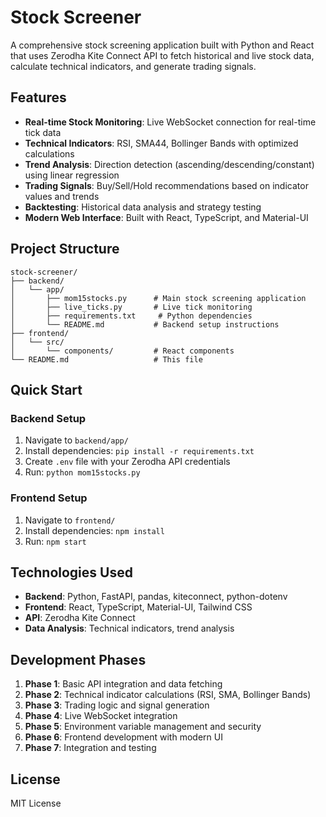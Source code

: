 # Stock Screener

A comprehensive stock screening application built with Python and React that uses Zerodha Kite Connect API to fetch historical and live stock data, calculate technical indicators, and generate trading signals.

## Features

- **Real-time Stock Monitoring**: Live WebSocket connection for real-time tick data
- **Technical Indicators**: RSI, SMA44, Bollinger Bands with optimized calculations
- **Trend Analysis**: Direction detection (ascending/descending/constant) using linear regression
- **Trading Signals**: Buy/Sell/Hold recommendations based on indicator values and trends
- **Backtesting**: Historical data analysis and strategy testing
- **Modern Web Interface**: Built with React, TypeScript, and Material-UI

## Project Structure

```
stock-screener/
├── backend/
│   └── app/
│       ├── mom15stocks.py      # Main stock screening application
│       ├── live_ticks.py       # Live tick monitoring
│       ├── requirements.txt     # Python dependencies
│       └── README.md           # Backend setup instructions
├── frontend/
│   └── src/
│       └── components/         # React components
└── README.md                   # This file
```

## Quick Start

### Backend Setup
1. Navigate to `backend/app/`
2. Install dependencies: `pip install -r requirements.txt`
3. Create `.env` file with your Zerodha API credentials
4. Run: `python mom15stocks.py`

### Frontend Setup
1. Navigate to `frontend/`
2. Install dependencies: `npm install`
3. Run: `npm start`

## Technologies Used

- **Backend**: Python, FastAPI, pandas, kiteconnect, python-dotenv
- **Frontend**: React, TypeScript, Material-UI, Tailwind CSS
- **API**: Zerodha Kite Connect
- **Data Analysis**: Technical indicators, trend analysis

## Development Phases

1. **Phase 1**: Basic API integration and data fetching
2. **Phase 2**: Technical indicator calculations (RSI, SMA, Bollinger Bands)
3. **Phase 3**: Trading logic and signal generation
4. **Phase 4**: Live WebSocket integration
5. **Phase 5**: Environment variable management and security
6. **Phase 6**: Frontend development with modern UI
7. **Phase 7**: Integration and testing

## License

MIT License 